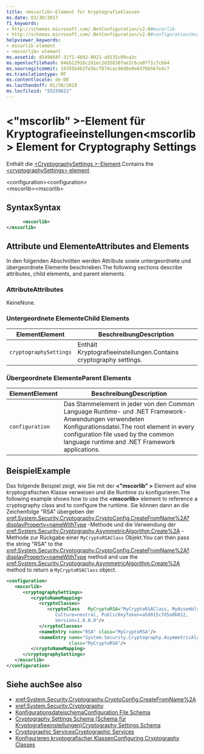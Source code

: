 ```yaml
---
title: <mscorlib>-Element für Kryptografieklassen
ms.date: 03/30/2017
f1_keywords:
- http://schemas.microsoft.com/.NetConfiguration/v2.0#mscorlib
- http://schemas.microsoft.com/.NetConfiguration/v2.0#configuration/mscorlib
helpviewer_keywords:
- mscorlib element
- <mscorlib> element
ms.assetid: d549668f-31f1-4b92-8021-a9135c09ca3c
ms.openlocfilehash: 84eb12916c2d1ec2d35830fae2c6ce07f1c7c664
ms.sourcegitcommit: 14355b4b2fe5bcf874cac96d0a9e6376b567e4c7
ms.translationtype: MT
ms.contentlocale: de-DE
ms.lasthandoff: 01/30/2019
ms.locfileid: "55259622"
---
```

# <a name="mscorlib-element-for-cryptography-settings"></a><span data-ttu-id="ad328-102">\<"mscorlib" >-Element für Kryptografieeinstellungen</span><span class="sxs-lookup"><span data-stu-id="ad328-102">\<mscorlib> Element for Cryptography Settings</span></span>
<span data-ttu-id="ad328-103">Enthält die [ \<CryptographySettings >-Element](../../../../../docs/framework/configure-apps/file-schema/cryptography/cryptographysettings-element.md).</span><span class="sxs-lookup"><span data-stu-id="ad328-103">Contains the [\<cryptographySettings> element](../../../../../docs/framework/configure-apps/file-schema/cryptography/cryptographysettings-element.md).</span></span>  
  
 <span data-ttu-id="ad328-104">\<configuration></span><span class="sxs-lookup"><span data-stu-id="ad328-104">\<configuration></span></span>  
<span data-ttu-id="ad328-105">\<mscorlib></span><span class="sxs-lookup"><span data-stu-id="ad328-105">\<mscorlib></span></span>  
  
## <a name="syntax"></a><span data-ttu-id="ad328-106">Syntax</span><span class="sxs-lookup"><span data-stu-id="ad328-106">Syntax</span></span>  
  
```xml  
      <mscorlib>   
</mscorlib>  
```  
  
## <a name="attributes-and-elements"></a><span data-ttu-id="ad328-107">Attribute und Elemente</span><span class="sxs-lookup"><span data-stu-id="ad328-107">Attributes and Elements</span></span>  
 <span data-ttu-id="ad328-108">In den folgenden Abschnitten werden Attribute sowie untergeordnete und übergeordnete Elemente beschrieben.</span><span class="sxs-lookup"><span data-stu-id="ad328-108">The following sections describe attributes, child elements, and parent elements.</span></span>  
  
### <a name="attributes"></a><span data-ttu-id="ad328-109">Attribute</span><span class="sxs-lookup"><span data-stu-id="ad328-109">Attributes</span></span>  
 <span data-ttu-id="ad328-110">Keine</span><span class="sxs-lookup"><span data-stu-id="ad328-110">None.</span></span>  
  
### <a name="child-elements"></a><span data-ttu-id="ad328-111">Untergeordnete Elemente</span><span class="sxs-lookup"><span data-stu-id="ad328-111">Child Elements</span></span>  
  
|<span data-ttu-id="ad328-112">Element</span><span class="sxs-lookup"><span data-stu-id="ad328-112">Element</span></span>|<span data-ttu-id="ad328-113">Beschreibung</span><span class="sxs-lookup"><span data-stu-id="ad328-113">Description</span></span>|  
|-------------|-----------------|  
|`cryptographySettings`|<span data-ttu-id="ad328-114">Enthält Kryptografieeinstellungen.</span><span class="sxs-lookup"><span data-stu-id="ad328-114">Contains cryptography settings.</span></span>|  
  
### <a name="parent-elements"></a><span data-ttu-id="ad328-115">Übergeordnete Elemente</span><span class="sxs-lookup"><span data-stu-id="ad328-115">Parent Elements</span></span>  
  
|<span data-ttu-id="ad328-116">Element</span><span class="sxs-lookup"><span data-stu-id="ad328-116">Element</span></span>|<span data-ttu-id="ad328-117">Beschreibung</span><span class="sxs-lookup"><span data-stu-id="ad328-117">Description</span></span>|  
|-------------|-----------------|  
|`configuration`|<span data-ttu-id="ad328-118">Das Stammelement in jeder von den Common Language Runtime- und .NET Framework-Anwendungen verwendeten Konfigurationsdatei.</span><span class="sxs-lookup"><span data-stu-id="ad328-118">The root element in every configuration file used by the common language runtime and .NET Framework applications.</span></span>|  
  
## <a name="example"></a><span data-ttu-id="ad328-119">Beispiel</span><span class="sxs-lookup"><span data-stu-id="ad328-119">Example</span></span>  
 <span data-ttu-id="ad328-120">Das folgende Beispiel zeigt, wie Sie mit der  **\<"mscorlib" >** Element auf eine kryptografischen Klasse verweisen und die Runtime zu konfigurieren.</span><span class="sxs-lookup"><span data-stu-id="ad328-120">The following example shows how to use the **\<mscorlib>** element to reference a cryptography class and to configure the runtime.</span></span> <span data-ttu-id="ad328-121">Sie können dann an die Zeichenfolge "RSA" übergeben der <xref:System.Security.Cryptography.CryptoConfig.CreateFromName%2A?displayProperty=nameWithType> -Methode und die Verwendung der <xref:System.Security.Cryptography.AsymmetricAlgorithm.Create%2A> -Methode zur Rückgabe einer `MyCryptoRSAClass` Objekt.</span><span class="sxs-lookup"><span data-stu-id="ad328-121">You can then pass the string "RSA" to the <xref:System.Security.Cryptography.CryptoConfig.CreateFromName%2A?displayProperty=nameWithType> method and use the <xref:System.Security.Cryptography.AsymmetricAlgorithm.Create%2A> method to return a `MyCryptoRSAClass` object.</span></span>  
  
```xml  
<configuration>  
   <mscorlib>  
      <cryptographySettings>  
         <cryptoNameMapping>  
            <cryptoClasses>  
               <cryptoClass   MyCryptoRSA="MyCryptoRSAClass, MyAssembly  
                  Culture=neutral, PublicKeyToken=a5d015c7d5a0b012,  
                  Version=1.0.0.0"/>  
            </cryptoClasses>  
            <nameEntry name="RSA" class="MyCryptoRSA"/>  
            <nameEntry name="System.Security.Cryptography.AsymmetricAlgorithm"  
                       class="MyCryptoRSA"/>  
         </cryptoNameMapping>  
      </cryptographySettings>  
   </mscorlib>  
</configuration>  
```  
  
## <a name="see-also"></a><span data-ttu-id="ad328-122">Siehe auch</span><span class="sxs-lookup"><span data-stu-id="ad328-122">See also</span></span>
- <xref:System.Security.Cryptography.CryptoConfig.CreateFromName%2A>
- <xref:System.Security.Cryptography>
- [<span data-ttu-id="ad328-123">Konfigurationsdateischema</span><span class="sxs-lookup"><span data-stu-id="ad328-123">Configuration File Schema</span></span>](../../../../../docs/framework/configure-apps/file-schema/index.md)
- [<span data-ttu-id="ad328-124">Cryptography Settings Schema (Schema für Kryptografieeinstellungen)</span><span class="sxs-lookup"><span data-stu-id="ad328-124">Cryptography Settings Schema</span></span>](../../../../../docs/framework/configure-apps/file-schema/cryptography/index.md)
- [<span data-ttu-id="ad328-125">Cryptographic Services</span><span class="sxs-lookup"><span data-stu-id="ad328-125">Cryptographic Services</span></span>](../../../../../docs/standard/security/cryptographic-services.md)
- [<span data-ttu-id="ad328-126">Konfigurieren kryptografischer Klassen</span><span class="sxs-lookup"><span data-stu-id="ad328-126">Configuring Cryptography Classes</span></span>](../../../../../docs/framework/configure-apps/configure-cryptography-classes.md)
